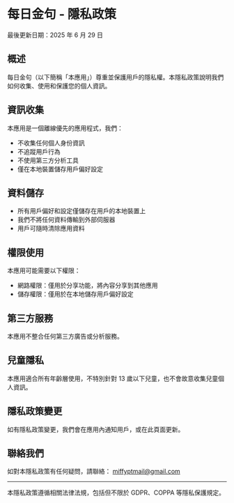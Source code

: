 # 每日金句 - 隱私政策

最後更新日期：2025 年 6 月 29 日

## 概述

每日金句（以下簡稱「本應用」）尊重並保護用戶的隱私權。本隱私政策說明我們如何收集、使用和保護您的個人資訊。

## 資訊收集

本應用是一個離線優先的應用程式，我們：

- 不收集任何個人身份資訊
- 不追蹤用戶行為
- 不使用第三方分析工具
- 僅在本地裝置儲存用戶偏好設定

## 資料儲存

- 所有用戶偏好和設定僅儲存在用戶的本地裝置上
- 我們不將任何資料傳輸到外部伺服器
- 用戶可隨時清除應用資料

## 權限使用

本應用可能需要以下權限：

- 網路權限：僅用於分享功能，將內容分享到其他應用
- 儲存權限：僅用於在本地儲存用戶偏好設定

## 第三方服務

本應用不整合任何第三方廣告或分析服務。

## 兒童隱私

本應用適合所有年齡層使用，不特別針對 13 歲以下兒童，也不會故意收集兒童個人資訊。

## 隱私政策變更

如有隱私政策變更，我們會在應用內通知用戶，或在此頁面更新。

## 聯絡我們

如對本隱私政策有任何疑問，請聯絡：
miffyptmail@gmail.com

---

本隱私政策遵循相關法律法規，包括但不限於 GDPR、COPPA 等隱私保護規定。
